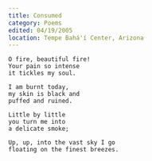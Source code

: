 ```yaml
---
title: Consumed
category: Poems
edited: 04/19/2005
location: Tempe Bahá'í Center, Arizona
---
```


    O fire, beautiful fire!
    Your pain so intense
    it tickles my soul.

    I am burnt today,
    my skin is black and
    puffed and ruined.

    Little by little
    you turn me into
    a delicate smoke;

    Up, up, into the vast sky I go
    floating on the finest breezes.


